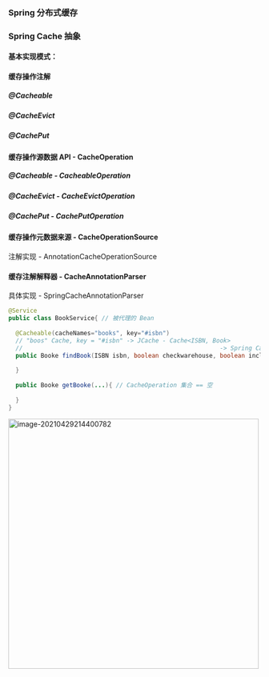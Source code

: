 ### Spring 分布式缓存

 

### Spring Cache 抽象

#### 基本实现模式：

#### 缓存操作注解

##### @Cacheable

##### @CacheEvict

##### @CachePut



#### 缓存操作源数据 API - CacheOperation

##### @Cacheable - CacheableOperation

##### @CacheEvict - CacheEvictOperation

##### @CachePut - CachePutOperation 




#### 缓存操作元数据来源 - CacheOperationSource

注解实现 - AnnotationCacheOperationSource



#### 缓存注解解释器 - CacheAnnotationParser

具体实现 - SpringCacheAnnotationParser

```java
@Service
public class BookService{ // 被代理的 Bean
  
  @Cacheable(cacheNames="books", key="#isbn")
  // "boos" Cache, key = "#isbn" -> JCache - Cache<ISBN, Book>
  //													   -> Spring Cache
  public Booke findBook(ISBN isbn, boolean checkwarehouse, boolean includeUsed){
    
  }
  
  public Booke getBooke(...){ // CacheOperation 集合 == 空
    
  }
}
```



<img src="/Users/huangyan110110114/Library/Application Support/typora-user-images/image-20210429214400782.png" alt="image-20210429214400782"  align="left" width="500" />
